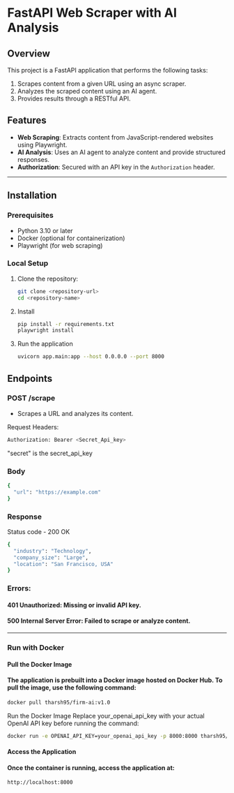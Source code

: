 # FastAPI Web Scraper with AI Analysis

## Overview
This project is a FastAPI application that performs the following tasks:
1. Scrapes content from a given URL using an async scraper.
2. Analyzes the scraped content using an AI agent.
3. Provides results through a RESTful API.

## Features
- **Web Scraping**: Extracts content from JavaScript-rendered websites using Playwright.
- **AI Analysis**: Uses an AI agent to analyze content and provide structured responses.
- **Authorization**: Secured with an API key in the `Authorization` header.

---

## Installation

### Prerequisites
- Python 3.10 or later
- Docker (optional for containerization)
- Playwright (for web scraping)

### Local Setup
1. Clone the repository:
   ```bash
   git clone <repository-url>
   cd <repository-name>
   ```
2. Install
   ```bash
   pip install -r requirements.txt
   playwright install
   ```
3. Run the application
   ```bash
   uvicorn app.main:app --host 0.0.0.0 --port 8000
   ```
## Endpoints
### POST /scrape
  - Scrapes a URL and analyzes its content.

  Request
  Headers:
  ```bash
Authorization: Bearer <Secret_Api_key>
  ```
"secret" is the secret_api_key
### Body
```bash
{
  "url": "https://example.com"
}
```
### Response
Status code - 200 OK
```bash
{
  "industry": "Technology",
  "company_size": "Large",
  "location": "San Francisco, USA"
}
```
### Errors:

#### 401 Unauthorized: Missing or invalid API key.
#### 500 Internal Server Error: Failed to scrape or analyze content.

---

### Run with Docker
#### Pull the Docker Image
#### The application is prebuilt into a Docker image hosted on Docker Hub. To pull the image, use the following command:
```bash
docker pull tharsh95/firm-ai:v1.0
```
Run the Docker Image
Replace your_openai_api_key with your actual OpenAI API key before running the command:

```bash
docker run -e OPENAI_API_KEY=your_openai_api_key -p 8000:8000 tharsh95/firm-ai:v1.0
```
#### Access the Application
#### Once the container is running, access the application at:
```bash
http://localhost:8000
```
